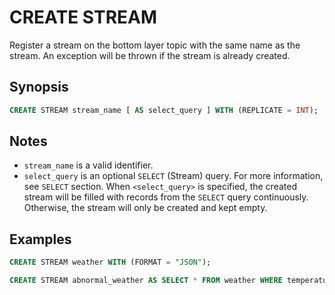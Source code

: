CREATE STREAM
=============

Register a stream on the bottom layer topic with the same name as the stream. An exception will be thrown if the stream is already created.

## Synopsis

```sql
CREATE STREAM stream_name [ AS select_query ] WITH (REPLICATE = INT);
```

## Notes

- `stream_name` is a valid identifier.
- `select_query` is an optional `SELECT` (Stream) query. For more information, see `SELECT` section. When `<select_query>` is specified, the created stream will be filled with records from the `SELECT` query continuously. Otherwise, the stream will only be created and kept empty.


## Examples

```sql
CREATE STREAM weather WITH (FORMAT = "JSON");

CREATE STREAM abnormal_weather AS SELECT * FROM weather WHERE temperature > 30 AND humidity > 80 EMIT CHANGES WITH (FORMAT = "JSON");
```
